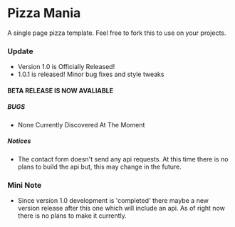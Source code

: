 # Pizza Mania
A single page pizza template. Feel free to fork this to use on your projects.

### Update
- Version 1.0 is Officially Released!
- 1.0.1 is released! Minor bug fixes and style tweaks

#### BETA RELEASE IS NOW AVALIABLE

##### BUGS
- None Currently Discovered At The Moment

##### Notices
- The contact form doesn't send any api requests. At this time there is no plans to build the api
but, this may change in the future.

### Mini Note
- Since version 1.0 development is 'completed' there maybe a new version release
after this one which will include an api. As of right now there is no plans to make it 
currently.

